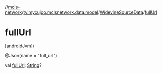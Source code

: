//[mcls-network](../../../index.md)/[tv.mycujoo.mclsnetwork.data.model](../index.md)/[WidevineSourceData](index.md)/[fullUrl](full-url.md)

# fullUrl

[androidJvm]\

@Json(name = &quot;full_url&quot;)

val [fullUrl](full-url.md): [String](https://kotlinlang.org/api/latest/jvm/stdlib/kotlin/-string/index.html)?
